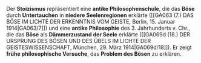
Der **Stoizismus** repräsentiert eine **antike Philosophenschule**, die das **Böse** durch **Untertauchen** in **niedere Seelenregionen** erklärte ([[GA063 (7.) DAS BÖSE IM LICHTE DER ERKENNTNIS VOM GEISTE, Berlin, 15. Januar 1914|GA063/7]]) und eine **antike Philosophie** des 3. Jahrhunderts v. Chr., die das **Böse** als **Dämmerzustand der Seele** erklärte ([[GA069d (18.) DER URSPRUNG DES BÖSEN UND DES ÜBELS IM LICHTE DER GEISTESWISSENSCHAFT, München, 29. März 1914|GA069d/18]]). Er zeigt **frühe philosophische Versuche**, das **Problem des Bösen** zu erklären.
